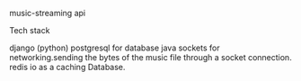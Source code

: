 music-streaming api 

  Tech stack      

django (python)
postgresql for database 
java sockets for networking.sending the bytes of the music file through a socket connection. 
redis io as a caching Database.
